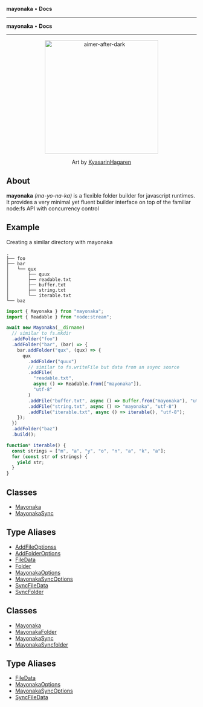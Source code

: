 **mayonaka** • **Docs**

***

**mayonaka** • **Docs**

---

<div align="center">

<img src="https://github.com/user-attachments/assets/1d00dcf1-f760-4741-bdfc-1af010a05b68" alt="aimer-after-dark" height="300">

Art by [KyasarinHagaren](https://www.reddit.com/user/KyasarinHagaren)

</div>

## About

**mayonaka** _(ma-yo-na-ka)_ is a flexible folder builder for javascript runtimes. It provides a very minimal yet fluent builder interface on top of the familiar node:fs API with concurrency control

## Example

Creating a similar directory with mayonaka

```plaintext
.
├── foo
├── bar
│   └── qux
│       ├── quux
│       ├── readable.txt
│       ├── buffer.txt
│       ├── string.txt
│       └── iterable.txt
└── baz
```

```typescript
import { Mayonaka } from "mayonaka";
import { Readable } from "node:stream";

await new Mayonaka(__dirname)
  // similar to fs.mkdir
  .addFolder("foo")
  .addFolder("bar", (bar) => {
    bar.addFolder("qux", (qux) => {
      qux
        .addFolder("quux")
        // similar to fs.writeFile but data from an async source
        .addFile(
          "readable.txt",
          async () => Readable.from(["mayonaka"]),
          "utf-8"
        )
        .addFile("buffer.txt", async () => Buffer.from("mayonaka"), "utf-8")
        .addFile("string.txt", async () => "mayonaka", "utf-8")
        .addFile("iterable.txt", async () => iterable(), "utf-8");
    });
  })
  .addFolder("baz")
  .build();

function* iterable() {
  const strings = ["m", "a", "y", "o", "n", "a", "k", "a"];
  for (const str of strings) {
    yield str;
  }
}
```

## Classes

- [Mayonaka](docs/Class.Mayonaka.md)
- [MayonakaSync](docs/Class.MayonakaSync.md)

## Type Aliases

- [AddFileOptionss](docs/TypeAlias.AddFileOptionss.md)
- [AddFolderOptions](docs/TypeAlias.AddFolderOptions.md)
- [FileData](docs/TypeAlias.FileData.md)
- [Folder](docs/TypeAlias.Folder.md)
- [MayonakaOptions](docs/TypeAlias.MayonakaOptions.md)
- [MayonakaSyncOptions](docs/TypeAlias.MayonakaSyncOptions.md)
- [SyncFileData](docs/TypeAlias.SyncFileData.md)
- [SyncFolder](docs/TypeAlias.SyncFolder.md)

## Classes

- [Mayonaka](Class.Mayonaka.md)
- [MayonakaFolder](Class.MayonakaFolder.md)
- [MayonakaSync](Class.MayonakaSync.md)
- [MayonakaSyncfolder](Class.MayonakaSyncfolder.md)

## Type Aliases

- [FileData](TypeAlias.FileData.md)
- [MayonakaOptions](TypeAlias.MayonakaOptions.md)
- [MayonakaSyncOptions](TypeAlias.MayonakaSyncOptions.md)
- [SyncFileData](TypeAlias.SyncFileData.md)

